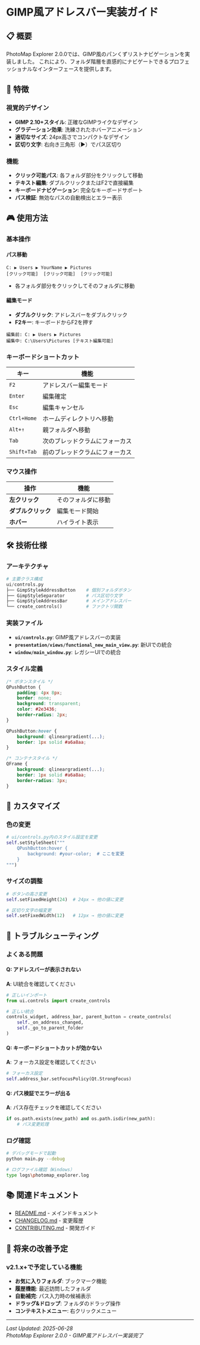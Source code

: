 # GIMP風アドレスバー実装ガイド

## 📋 概要

PhotoMap Explorer 2.0.0では、GIMP風のパンくずリストナビゲーションを実装しました。
これにより、フォルダ階層を直感的にナビゲートできるプロフェッショナルなインターフェースを提供します。

## 🎯 特徴

### 視覚的デザイン
- **GIMP 2.10+スタイル**: 正確なGIMPライクなデザイン
- **グラデーション効果**: 洗練されたホバーアニメーション
- **適切なサイズ**: 24px高さでコンパクトなデザイン
- **区切り文字**: 右向き三角形（▶）でパス区切り

### 機能
- **クリック可能パス**: 各フォルダ部分をクリックして移動
- **テキスト編集**: ダブルクリックまたはF2で直接編集
- **キーボードナビゲーション**: 完全なキーボードサポート
- **パス検証**: 無効なパスの自動検出とエラー表示

## 🎮 使用方法

### 基本操作

#### パス移動
```
C: ▶ Users ▶ YourName ▶ Pictures
[クリック可能]  [クリック可能]  [クリック可能]
```
- 各フォルダ部分をクリックしてそのフォルダに移動

#### 編集モード
- **ダブルクリック**: アドレスバーをダブルクリック
- **F2キー**: キーボードからF2を押す
```
編集前: C: ▶ Users ▶ Pictures
編集中: C:\Users\Pictures [テキスト編集可能]
```

### キーボードショートカット

| キー | 機能 |
|------|------|
| `F2` | アドレスバー編集モード |
| `Enter` | 編集確定 |
| `Esc` | 編集キャンセル |
| `Ctrl+Home` | ホームディレクトリへ移動 |
| `Alt+↑` | 親フォルダへ移動 |
| `Tab` | 次のブレッドクラムにフォーカス |
| `Shift+Tab` | 前のブレッドクラムにフォーカス |

### マウス操作

| 操作 | 機能 |
|------|------|
| **左クリック** | そのフォルダに移動 |
| **ダブルクリック** | 編集モード開始 |
| **ホバー** | ハイライト表示 |

## 🛠️ 技術仕様

### アーキテクチャ

```python
# 主要クラス構成
ui/controls.py
├── GimpStyleAddressButton    # 個別フォルダボタン
├── GimpStyleSeparator        # パス区切り文字
├── GimpStyleAddressBar       # メインアドレスバー
└── create_controls()         # ファクトリ関数
```

### 実装ファイル

- **`ui/controls.py`**: GIMP風アドレスバーの実装
- **`presentation/views/functional_new_main_view.py`**: 新UIでの統合
- **`window/main_window.py`**: レガシーUIでの統合

### スタイル定義

```css
/* ボタンスタイル */
QPushButton {
    padding: 4px 8px;
    border: none;
    background: transparent;
    color: #2e3436;
    border-radius: 2px;
}

QPushButton:hover {
    background: qlineargradient(...);
    border: 1px solid #a6a8aa;
}

/* コンテナスタイル */
QFrame {
    background: qlineargradient(...);
    border: 1px solid #a6a8aa;
    border-radius: 3px;
}
```

## 🎨 カスタマイズ

### 色の変更

```python
# ui/controls.py内のスタイル設定を変更
self.setStyleSheet("""
    QPushButton:hover {
        background: #your-color;  # ここを変更
    }
""")
```

### サイズの調整

```python
# ボタンの高さ変更
self.setFixedHeight(24)  # 24px → 他の値に変更

# 区切り文字の幅変更
self.setFixedWidth(12)   # 12px → 他の値に変更
```

## 🔧 トラブルシューティング

### よくある問題

#### Q: アドレスバーが表示されない
**A**: UI統合を確認してください
```python
# 正しいインポート
from ui.controls import create_controls

# 正しい統合
controls_widget, address_bar, parent_button = create_controls(
    self._on_address_changed, 
    self._go_to_parent_folder
)
```

#### Q: キーボードショートカットが効かない
**A**: フォーカス設定を確認してください
```python
# フォーカス設定
self.address_bar.setFocusPolicy(Qt.StrongFocus)
```

#### Q: パス検証でエラーが出る
**A**: パス存在チェックを確認してください
```python
if os.path.exists(new_path) and os.path.isdir(new_path):
    # パス変更処理
```

### ログ確認

```bash
# デバッグモードで起動
python main.py --debug

# ログファイル確認（Windows）
type logs\photomap_explorer.log
```

## 📚 関連ドキュメント

- [README.md](../README.md) - メインドキュメント
- [CHANGELOG.md](../CHANGELOG.md) - 変更履歴
- [CONTRIBUTING.md](../docs/CONTRIBUTING.md) - 開発ガイド

## 🎯 将来の改善予定

### v2.1.x+で予定している機能

- **お気に入りフォルダ**: ブックマーク機能
- **履歴機能**: 最近訪問したフォルダ
- **自動補完**: パス入力時の候補表示
- **ドラッグ&ドロップ**: フォルダのドラッグ操作
- **コンテキストメニュー**: 右クリックメニュー

---

*Last Updated: 2025-06-28*  
*PhotoMap Explorer 2.0.0 - GIMP風アドレスバー実装完了*
